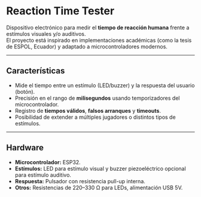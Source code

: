 # Reaction Time Tester

Dispositivo electrónico para medir el **tiempo de reacción humana** frente a estímulos visuales y/o auditivos.  
El proyecto está inspirado en implementaciones académicas (como la tesis de ESPOL, Ecuador) y adaptado a microcontroladores modernos.

---

## Características
- Mide el tiempo entre un estímulo (LED/buzzer) y la respuesta del usuario (botón).  
- Precisión en el rango de **milisegundos** usando temporizadores del microcontrolador.  
- Registro de **tiempos válidos**, **falsos arranques** y **timeouts**.  
- Posibilidad de extender a múltiples jugadores o distintos tipos de estímulos.  

---

## Hardware
- **Microcontrolador:** ESP32.  
- **Estímulos:** LED para estímulo visual y buzzer piezoeléctrico opcional para estímulo auditivo.  
- **Respuesta:** Pulsador con resistencia pull-up interna.  
- **Otros:** Resistencias de 220–330 Ω para LEDs, alimentación USB 5V.  
